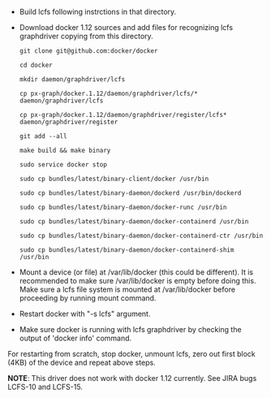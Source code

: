 *  Build lcfs following instrctions in that directory.

*  Download docker 1.12 sources and add files for recognizing lcfs graphdriver
   copying from this directory.

    ```
    git clone git@github.com:docker/docker
    
    cd docker

    mkdir daemon/graphdriver/lcfs

    cp px-graph/docker.1.12/daemon/graphdriver/lcfs/* daemon/graphdriver/lcfs

    cp px-graph/docker.1.12/daemon/graphdriver/register/lcfs* daemon/graphdriver/register

    git add --all
    
    make build && make binary
    
    sudo service docker stop
    
    sudo cp bundles/latest/binary-client/docker /usr/bin
    
    sudo cp bundles/latest/binary-daemon/dockerd /usr/bin/dockerd
    
    sudo cp bundles/latest/binary-daemon/docker-runc /usr/bin
    
    sudo cp bundles/latest/binary-daemon/docker-containerd /usr/bin
    
    sudo cp bundles/latest/binary-daemon/docker-containerd-ctr /usr/bin
    
    sudo cp bundles/latest/binary-daemon/docker-containerd-shim /usr/bin
    
    ```
*   Mount a device (or file) at /var/lib/docker (this could be different).
    It is recommended to make sure /var/lib/docker is empty before doing this.
    Make sure a lcfs file system is mounted at /var/lib/docker before
    proceeding by running mount command.

*   Restart docker with "-s lcfs" argument.

*   Make sure docker is running with lcfs graphdriver by checking the output of
    'docker info' command.

For restarting from scratch, stop docker, unmount lcfs, zero out first block
(4KB) of the device and repeat above steps.

**NOTE**: This driver does not work with docker 1.12 currently.  See JIRA bugs LCFS-10 and LCFS-15.
